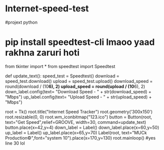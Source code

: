 # Internet-speed-test
#projext python
# pip install speedtest-cli lmaoo yaad rakhna zaruri hoti
from tkinter import *
from speedtest import Speedtest

def update_text():
    speed_test = Speedtest()
    download = speed_test.download()
    upload = speed_test.upload()
    download_speed = round(download / (10**6), 2)
    upload_speed = round(upload / (10**6), 2)
    down_label.config(text= "Download Speed - " + str(download_speed) + "Mbps") 
    up_label.config(text= "Upload Speed - " + str(upload_speed) + "Mbps") 


root = Tk()
root.title("Internet Speed Tracker")
root.geometry('300x150')
root.resizable(0, 0)
root.wm_iconbitmap("123.ico")
button = Button(root, text="Get Speed",relief=GROOVE, width=30, command=update_text)
button.place(x=42,y=4)
down_label = Label()
down_label.place(x=60,y=50)
up_label = Label()
up_label.place(x=65,y=70)
Label(root, text="MUCk Production©",font="system 10").place(x=170,y=130)
root.mainloop()
#yes line 30 lol
